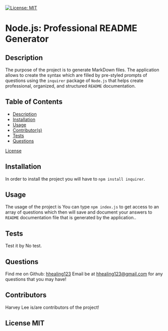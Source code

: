 [![License: MIT](https://img.shields.io/badge/License-MIT-yellow.svg)](https://opensource.org/licenses/MIT)
  # Node.js: Professional README Generator
  
  ## Description
  The purpose of the project is to generate MarkDown files. The application allows to create the syntax which are filled by pre-styled prompts of questions using the `inquirer` package of `Node.js` that helps create professional, organized, and structured `README` documentation.

  ## Table of Contents
  * [Description](#Description)
  * [Installation](#Installation)
  * [Usage](#Usage)
  * [Contributor(s)](#Contributors)
  * [Tests](#Tests)
  * [Questions](#Questions)
  
  [License](#License)

  ## Installation
  In order to install the project you will have to `npm install inquirer`.

  ## Usage
  The usage of the project is You can type `npm index.js` to get access to an array of questions which then will save and document your answers to `README` documentation file that is generated by the application..
  
  ## Tests
  Test it by No test.

  ## Questions
  Find me on Github: [hhealing123](https://github.com/hhealing123)
  Email be at hhealing123@gmail.com for any questions that you may have!
  
  ## Contributors
  Harvey Lee is/are contributors of the project!

  ## License MIT
  